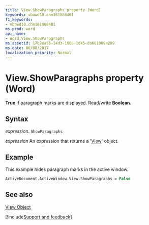 ```yaml
---
title: View.ShowParagraphs property (Word)
keywords: vbawd10.chm161808401
f1_keywords:
- vbawd10.chm161808401
ms.prod: word
api_name:
- Word.View.ShowParagraphs
ms.assetid: 17b2ea55-14d3-1606-1d45-da601009a209
ms.date: 06/08/2017
localization_priority: Normal
---
```



# View.ShowParagraphs property (Word)

 **True** if paragraph marks are displayed. Read/write **Boolean**.


## Syntax

_expression_. `ShowParagraphs`

 _expression_ An expression that returns a '[View](Word.View.md)' object.


## Example

This example hides paragraph marks in the active window.


```vb
ActiveDocument.ActiveWindow.View.ShowParagraphs = False
```


## See also


[View Object](Word.View.md)

[!include[Support and feedback](~/includes/feedback-boilerplate.md)]